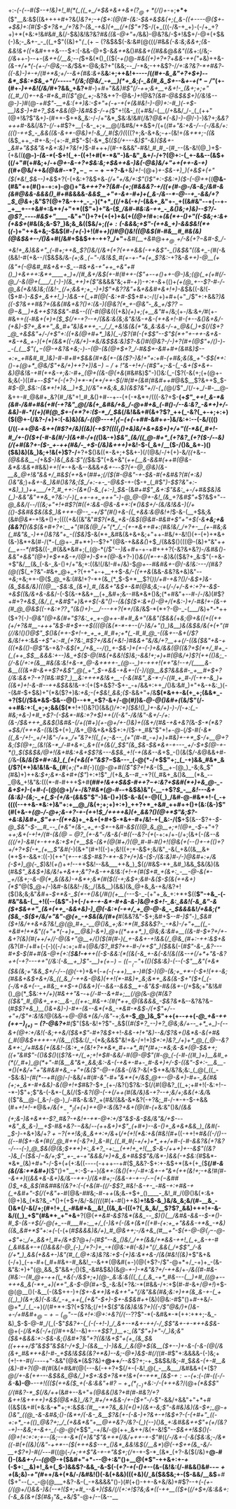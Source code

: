 +:-*(_-(_--#(*_$--+!&)+!_#(*(_((_+_/+$&+&++&+($?_@+*(/()+$-_+;__+*+__($"__&:&$((&++++#+?&(_)&?+;-+($+:(@(#-(&:-$&+&$&(+;(_&-((+----@($+-+$&)+:(#($-$+?&+_/+?&?-(&_-+&)(+__(/+($"+?_$-/(+_(((-/&-+_+)-(-/+_+?+)+*(+&:+!&#&#_&(/-$&)&!&?&?_#&((&-@+"+/_&&)-@&?&/-$+!&$+/-@+$($+$&(-)&;-_&+-_-_((_+$"((&)+"_(_$_-(+-($?&$&$(-&:&#(@(((/_#_&_&(-&:&;&&+;(&-&&!&+((_+&#+++&---$+:(-&&-@+$-&_&+*_&()_#&&+((#&&_@_&&"((&_+:(/&;-_(/&_++-)--+-(_&*++(/__&;-*-(_$+&(*()_(($(-_+()_@-#_&((+)+?+?_+_&&-+$+($"+_&)++&-_(&-+/+*(-(+-/-@&;--&/_$&*-@&;&?+"(&&;--_/-*&;-++&$?-/_/+:&?&?-*+#&?_-___((_-_&)-)+-+/(#+*&;+/--&+(#&:&+_&__&:+;++&!+----/(*(#+-&_&"+?+$+)--&*_$&:+$&_+*(/-----*(/&;(@&/_-+__)(*+_&;(-_&(#_&_$+*--&_+-+$(*-/$"_(+-(#+-_)++&!(/&/_#+?&&_+&?+__#-)+#+"&*&)_#$"(/-++;&+__+&+!-_(&+;+;+"((_#_/()+-+&-#+&_#(($"_@(_+;-*&?&++?-@&-_)+!_@&?_(&#-@&$&$+)(/&!&--@-)-)_#(@-*+#$"-__+&:(++)&:-$+"+(-+-_+(+(&#&!-)-@_)+:-#_)(*-*+$-__)&$-)+#+?_$&+&&(@-)&#&$-/-*_+(_$"+!(&-_((+#&/-(__(/+&&/_/-_(_(++"(@+!&?$"&+_)-_(#++-$+*&_&:-/-/+"&*_$&:&!&#(/&?_@&*(-&)-)-@_/-)-)&?+;&_&?+++#_-&&(/&?-_(/-_+#$?+__(-&-_+;+__@(/&#&/++&$+/(+(*(#+"&:+&-/_--(-/&_&/+:((()-++$_-_&&((&-&+*-@&)+!-&_/_#($_/_)(*($(($?+;&-&+&;_-+-_(&!+_(&+*+;-((&_(&$_++_-#+-&;-(+:-#_#$"-$(-&*_$(_($(/+---&)$"-*&)($&+-_&#+"&$&"&*+&+:&)+?&!+)_$-#+++/(#-+&&&"-#&!_#_#_-(#_--(&-&!(@_)+$-(+&((__(@-)_-(&-*_(-$+!(_+-((+!+#(*-*&"-)&-&"_&+/-/+?(@+:-(_+-&&--(&$+((/+"_#_(+#&;+/-+_@+-&-+?+$&:&;+$&++&-)&(-@&)&/+"++(++-&-+)(_(#_+_@&/++&_(@&#-_-*$?_+-_---+-$+?-&__+&_)+!-_(@+)_+-$&-+)_)(+&$+(+"($(*&!_$&--)+&_$+?(-(+&:+?&$+&_-(/+"+/&/+:$"()$"+:-$&:+)($-(-@++_((__@&-(#&"++(#()+-+:+)-@()+"&*+++?+?(_&#-(+;(#&&&?-+_/(_(+(#-@-/&-&;_/&#-&_(_&_#_@&&-&&&()_#+#&*&&&*_-&_&$__+"+-&+-#+)+(_&-/&--*-@--+_-&&/+?_$_@&*+;&"$?(@+?&-+-+_-_-)(*+*_((/+&(-+/-(&&+_&"+-_+((&#&"--+(--+-_+__+--+&#+:&*+/+"+*(($"+)+"&-(*_$_/&#-#&:&-++_-_&()&;+)&)--$?_/-@$?_----#&$+"____-*&"+"()+?+(+(+)+&(+(_(@+!_#+:+_(&(*+-()+"((-$&;+:&+(+&$+_(#&(&;&-$?_)&;&_&(($&/+;_(($+:($-&&_&;_+$"-(++&_+)-&&$&!(*+_(_(-_)+"++&+&;-$&$(#-/_+(-_)+!(#+*+)()_#_@()&!((_@&$(#-#&__#_#&(&)(@&$&+--_/()&*+#(/&#+$&$++-++?_/+"__+_&#(__+&#_@+*+$_@__-$+/-&($+?-$&#-$_/-+&!+_&)&&+"_(-#+;++&_$?()&/(/&+_(+?(+++&&(-++_&$"-_()&$&"_((_&+_-(#(*-&(&&!-#(+&--/($&$&/&_-(+;&$_-(-$"-/&!&$_#(+-+-*+(+_$?&:_-+?&*-&_++)_-_@__(_+(&"+(-@&#_#&+&+-$_--#&+&-+"++_+&"+#()_)+&+++:&*+____+_)+/(#_&+/&$(+-#(#++-($"+--+()++-@-)&;(@(_+(+#(/-@_/-&(@+(___/_(-)-)(&_++)+($"&*&&&"&;+#-_+)_)_-+:+*-*&_+(()+*(+(@_+--$?-#-/-@_&(+&!&)&;((&!-_(/+;&&+;+_-)+)$"+&$?$?&"+*&_+&&#+&+!+)-&_$&((-&!(-($+#-)_-&$+_&++!_)-)&&-+(_+#(@(-&:+#-$_$+#+:-/(/+)+#+(+"_/$"+:+&&?_)&((-$?&++#&?+(&&(#&+&?()+:(&-)(@&?(*_+-@&"-_&_+/$?$?-@-$&__)+&++$?&$&"-#&--(((-#(@&_(((+&)_(+)+;(+__&"_#+/&;(+-/&:&+_/_#(+-#&++*_((-_#&+(+_)_+($_$(/+-+?--+/(&&:&(&;&"&!&-_+&_-(++_&+!-#-(+--&()_&_+&/_-_(_+&)_-$?+_&*+"_&_#+"&)&*++_-_/_/_+&!&(&(+"&_&:&&-/-+_@&(_)+$(/($+?_@_+&$&"+/-/_+$"+:((+&(@+#+*_)&)(_-/$?(#(-(+_$$"--$"_$(*+"+-++-&+&-*&-+&_+-)(+(*(&&*((-/&/+)-*&/&$_$&:&)$?-&()_#(@&?-/-)+?(#+(_@$"+/()-)-_-(_(__$"($_+-$(@-+&?&+&;-)--(@-(&(_@+$+?_/-#&$+-&#+#+(&#&)_$--+:+_+#&#_#_)&)-#-#+#+$&&(#+&(+-(&($?-)&!+"+:+#-(+#&;&(&_+"-$_$(*+:()-+(@+*_@&/$"_+&/+)+_+?+)_)&$-)-/+!$"&-+!+/-(_#$"+;-&-(_-&+($+&+-&)_@&!&-+#(++&-_+;&:-#+_(@+$($(&-@(+&*(#&#&)$"-)()&:(_-($?(-&(+;(+(@+-&;&(-)((_#+-_-___$$"+(-(+?-)+*-*(*+/++-$(/_#(#+(&#(#&#+_+#_@&$__$?&++$_$-#_$-@_$&:-$($&*+!+)&__)+$_)(/&"+*&;&_&)(&$?&"+/_/-_($_+($_@(/$"_/(/-+_/-#-__@-&++-#_@&#+_&?(#_/&"+!_#_&()+#--+--(+(-*&*+/(((-&?+$-__(+_$"_++!_&-*&(&#-/&#+#&(+#(-+?&"_@(/&(+_&#&/+&_/-@+#+&_(-#()-/--&:&?_-&*+)+/-&&)-#-*((+)(#(@_$+-($+*$?+:($-*_/_$&_(/&!&&+#(&+?$?_++(_-&?(_+-+;+:+)($(@+-(/&?-/+)+:(-&)&)_(&/-((@---$+!_((-($+(_-+#_#_-&#+_+_-)&/&:+:--(-&/((()(/((-*+*+*_@&-_&++(#$?+/&)((&)(-+$$?((((_)()+$&)&/+_&+&$+)+/+"((-*&(_#+!-#_/+-()($+(-#-&(#_/-)(&+#-/+((*()&-+)_$&"_(&/((_@-#+*_(+?&?_(+?($-/-_-*&)(/_(+#_(&?+-($-_+-++(#&/-_+$_-(/&)_&+++)+*&!-$-(_&+/__($-/()&_&+-)()($&)&)(&_)&;+!&(+)$?-/__+?+$()&((*-&+;+$&+-)(/(@&/-/+(+)-&_/((_+&-_-(@&&&__-(_+&_$-)&(_&&:$"((_$&:$"($+$&+&"(*++(__&-&&#(*_++#(@&-&*&:&&+#_&&)_++!(*_-+&-&--&&&_+&+-_--_$?(+-@_@&)(&-__&_@+!&"&&+/_#&$(++_&+(#_#+;(/($(#-@&"-+-$&*-#(+&#&?(#(*+:&)()&"&;_)+*&+-&_)&#()&?&;($_/+:-+-_-@&$-*+-($-+_(_#$"_)-$$?&"+:-*&)_)_)++___/+?_#_++:-(&*()-&_(+:-)_$&_-(&*_#+#$"_&+:$"_&&:_+-/+#&$&)&(_)-&&"&"+*&_+?&:-/-)(_++-++_+++"-)-@_@-@+-&!_(&_+?&#$"+*$?&$+"-*-@_&&/(*-*-/_((_&;+"+!+#$?(#((+:&&-@&-&++:(*()&$+/-(&/&!&&-)(/+(()-$&#&$&(&$_)&++*-@--_-+/$"(#()+&-((_+&&:&*_@&!+!_$-&-(__+$&;&(&#_@&*_-+!&+()+;((((+&((&"&"_#$?(*&_+&-(&$(@&#-#&#+*$"+"+$(-&__+&;+&(&&?(__)(*&$(&+#+?+:__+"(#(&(@_/+"(*_/_-(+-*&++#+:(#&!&/_/+?+-__(+-#&;&(_#&"&_-)++()&?&"+_-(($&)_$-&(*+_&#&(&+&+&;+"++-#&/+-&!()(+-(+)+*&+(&-)&*+&(#-/(*-(_@+-_#+*+)--$?+"(@&-+&_&&(_)+$_/(&&$()(((@-(&)+"&"+_+(__+--*(#_$&((-_#(&&*&#+;(_(@-*(/$"_--)&_+#+-+-+#+++?(-&?&+&?_)-/&#&*()-&&"+&&"(@+)+$+*&-+/(@+)-$++(@-*_&+?-)()_&(/(*-+-&_)&(($&?+_&:$"(-+&-+$"&/__(&_(-&-_&-()+/+"&;+:((&!(/&!-#+/&)-$_@+--#&#&+-@_/_-&!&:---/(#&?(@((_$(_+?&"-#&+_@+_+?(++"+-+__++$_-&/-((++&_(&&_-&_&?&+&)&"_--+&;_+&;++-@($_@_+&:(#&!+?-*+(&_(*_$-$+*__$?(*_)_)_/+#-+&?()_/_-&$+)&-(&_$_&&/&)(((@__-$&:&_(&+)_#_(&&+"&$+-&#(@&;&;-*+(_/-/+/-&+:+?+-&$-+&$($($_&_/&+&-&&_/-(-$(&-*&&+__(+_&#+;&--#&*&*()&;(*+#&"+--#-/-/&)(#$?+#+?_+&$_(&/_(_+&#$"+)_&_++$(-&"()--(&($($+:&+()-@+/(*&:-)+/-#&!+-(&-+(#_@_@&$((-+&:+?$?_+$"(&()+)-__/---++?(*+/(&_/&$-*(*+?-@-_-(___/&)+*-*++($+?(-_)-@&"(@+&(#+"$?&:_+_+-@++-#+#_&+"(&&"($&&(_+*&;_@+&((+((++(+/+?&#__-++_+"&$-#+$_+-+_$(((@(&(*-*-+--(/-)&/+"()_)&__)&(&$&/&(+(+"(#(/_/&!()()_@$"_$()&(++-$+!-+_+_+_#_#+;+*(_-#_#_@_-((&+--&+(/$?&/&!+*+:&*&-+_$"+:-#_(+?&:_#$?+/&&(+&!-)_#&&+"&/&/+?__++(/-((*_&($&"+&-+(((*&(()-@$"_&-+&?-*&$(+_/+&_--/()_+-$&_-)+(_+-(-)+_&/&&(@((&?+$(*+/_#+_-(_(++_$_$__&&&:+--)&_+$($-@(#&(+&&!($_)&;-&&!+;+)+#(@&/+)$?(++(()&;_-(/-&(/+:+(&__#&(&:&!+&-*_@-&+*++-_(@--_)+-+++!(*+"&!--+/(____&-&__(((&+#-&++$?_+_&$"_@(_+"_$-+&_&-+&+-((-)_/(@__&_$?&&&#-_+__#+$+?(/&:&&+?-_+?(#&:_#$?_)__&:+++*&!&+__-(-&(#&"_&-*-/-((#_+_#-/(-++-&_)+((&+)+!-&-#--++&$&*&!&-+:(+($+&$?-$+-_-+/&&+:++_/()&:&#_)+"+&-+&:_)(--(&#-$+$&)+"(*&($?+)&:_+&;-(+$&!_&&;($_-&&+"+/&__$(*&++-&(+_+;(&&*_-+?($(/_(_$&*&$-$&--@()--+*_+$?-&+/-@(#_)_)&_-@-@()&#+(_(&/$"(/-++#&:+:(_+;+;&&($(*__+!+!()&?()(&&*()_/+:+)($&!()_)+-&/+)-)-/(-+:(_-#&;+&-)+#_+$?-(-$&*-#&:+?+$_)++(/(-&"-/&!&"-&+/-/+:(&-/_$&+++_&&$()&#&-(/+((#+)(+-@+/+-()&)+((&+/(#&-_+&+&?(*&-_$-*(*&?+$&/(+++&-((_&($+(+)_/&+_@&+&*&$+:+/($-+_#&"$"+!_+-@-_(*_/_$-#(-&*((_&-/+!-_+/+)&"-/++_/+"&?+!((_(+;-&--_(+"(#-#_-+)+)+#&)+-+*_$-/+__@+?&;($(@+;_(&!(&-*_/-#+&+:_&+((+(&(/_$$"(&_$&_-$&*&+-+---_+/-$+$(@-+-*()_$($&$&/_@+!(&+#&:+&+$$?&---&$&_+!(-+(&&--&*+$_-()(&($_/-&_@&&+#-_(/_&__-(&/_&($+#+:&)_(_(+(+&((+"&$$?-$_$&---_(-@(*-/+$$"+;_(_-+)&&_#&*_&(/$?(*+)&!&!&-&_(#__(_+;(*+#(-_)((_@-@+#(($"$?+!+&_-($__+-(@_)_-&;&_$"_(_#&)+)++&:_$+;&*-&+#+($"_)+:+!$"_/(+&_&--#_-+?((_#&+_&()&___(*&_--_@&_+!&"&:(((*-#-#+++$+#__(#_#+!&++$&$-#++$?-$+:&?+$&#(*+)+&_@-_-&+$+)-_(+_#-(-_(@(@+)_/+-_/&?_#&*_(_@-#--_+&$&)&"(-__-+$?_$_-__&!---&+(&:&)-(&;-_+(_$-(+/&-_(_&_&$"$"-)&-()_+_)($-&-&(+-@((_)_/&#-@-#&*+!-(_-+((((--++&-*&:+)&"+:+__@_/&(+;+;+)+:+)_++?+*_+&#_++#++()+(&:(&-)$"(#(+&-+*(@-/-@+;_&-_+?-+-(+*+!_$_/++++&)(+_&&?()(@+*$"&;$?-+&:&)&#+_$"++-((*+&_)+_+&+(+#+$-*&+-#+/&!-+(_&:-/($__+$(&--$?+-_$-@_$&"-$-__#_--_(+&"+(&-_+_+-$+_-+&#_-&$(((@_&_@__+;+!(@+_-$_-+"+?+*+;&$+$(-+!+/(#_-_(&$(@-@$?_(+-&"-/&-&(-#((--&?-(+*(-+:+/+-(/+;(&+(-*(_&--&(((/+)_-&#(+-+++&:+$+(+__$&-(_&+(@(#+/_)(@_#-#-#()+!(@&(+(--()+-+(()+?+/+?+$(-+_(+__$"&#(*-)(&+"(#+!((-)+;&!((+;+-&$+;&/&"_-&(_+&((&__&+(*+$+-&&+:((-)(++"(*+--_+:&$-#&?-*+-&?+/+)&-($-/_(&:&)_#-/-)_@&#+:+*_/&(-$+)_@(-_$_)&!(_+(_)+_+!-_-++$&!--&&___++&_)_$(_(/_#&$-*+_&#_)&&_$&(&)(&(#&_$"_&&$+)&/&!_+_+&++;&"$?+$&-++&!&:(*+!-+(#($+#_+(&+:_-__-@-&(*-_+/(&+;-&-@(*_&(&&)-+&*+;&*(#($(*(-+;&$+;&#-&($-$(&(++&+)(*$"_@($_@+/-)&#-&(&&!-/&;_/(&&__)(&&)(&_@+&_&-+&/&?+!($()&;&;&"_&_#+-_$+*&-_$(*-+()&_(*_/_#()(+__(*---$-_-(+"+_&_+:+*+$((__$"-+&_-(-#&"&&-(__+!((--(&$"-)+(-/+_+-+-&*-#+&-&-)_&_@+$+!-_&:_&&!(-&_&"-&($+$&++"_(&+(++_-&&+&)-)_@(-&:+(-++/_+_@-@-&_-_$&&&_&!_/+&&;(*($&_-$($+/&/+"&"-@(+_-+$&(&/(#+(___#(&&?&"-$+;&#+$--_#-)$"-)_$&#($+!&/++&+&?&!_@(@_#+_-__@()&_+;&:+*(#_$&_&*$?-_-*&)-/+"+__((_-+&#+!+*&"((+"+*(-+)+__@&)-&+)_@+((*+++*_)_@&;&:&#+__((&-#-$+?+/+_-&+?_(&)(#_(++_/+/_/-@(&+"_@__+/()($(#(#-)(_+-&&+-+!&&(/_@&_(#+:-++:&$+&(*&?(#-/+#+(-(-)((-/+:+;+#+(_@&/$?_#$?++_-_#-/++$"_)($&_&(-(_#$"-&-_&?---#+$-$(#+#(&-@+(+:($__&!-+__++(*(*-$-&&:(*((&(-&_+-&(-&!(&((&--+(/+*+"&-&?++(-+?---++"(/&:(-&__+_)$"-__)+$(+-)-((-__(-$"_+_(()($&:&)-(--(-$"__&"(+&*($&(&;+"&&_$+/-/--(@(_-$+)+$&+(*_-+(-(-++)__+_-)_#($-)(@-(&;+_+*-(-$+!(++-&;(#&&+_&$+&+/&_((_&_/-++&-@&)(++!(*-#&)+_&;&*+_&&(&-$+"($+(_(-(-/&+&+(--_+#&;_++$-+()&&+)(-_-_&&--&&*_$__+-&"&$-#&(&+-_(/+$&;+"&!&#()_@(*_$&:++_/+)(#&++"&-_-+*(/-#_--&+#+;__(/_@(*&_-@(#(&$?($($&"_#_@&+_++:__&-_((++:_#&-+:(#(*++_@(&&&&_-$&?&*_&--&?&?&$-$(#_$$?+&_)__()&+&)-)-#+-(&--&*(+&_-*&#-*&$_-_/(+$"+/--+"+/$"+:&!&!_@(&&_-_+*_@-@&+(_&/-/&"-*+;&__+-$_@_)&_$"++(+-_-+_+(*-@_+&-++(++$-)_(+)-($?-@&?+*___#(_$"($&-&!+?$"-_&$((_#($+?_--)+?_@&;&/+--_+*_+_)-(--&+(@+:+/&!(-&;++&/($&*$"-#+?&$_++!-*&_&-+!+"&)--&/$?&+()&*&-&(+#&(_#(@&$++++_-+/(&__(*($&:(/_-(*&;&&$"&!+&-/+!+)_$+:+)&?_/+)+*_@_(_@--&?&*+:_/+#&&(+(&&!-(&:+_+(&!+?+*&*_#+-+*_#(*(#+;-*&;&-&*(@-$&++;($(+$"&#$"-(()&$()_((*$?&-+/(_+;+!+$_#-&&/-#(@-@$"(#-@_(-(-#-((#_)+)__&#_+(*(/_#+)_@(*+"-#(&__&"&+_&&;&:-&-(-+&+-#+-_#-&+)+/-$-_((&"-$+:-__&__-*()(*&/+"+"&#&#+&_-+"+(&($"-@-+(&&*_-(/&?-_&(+$+*&/&?&;&:_(_@(_((_--$&:&)-_(#(*--+#(@_/-/-&&/+#(#_-&"-#+"&*+(+/&$_@+--@-&+)-#+-_&(#&(+;+_&*-#+&&)-&(@+!+$_#&?-$+_(+-/&?()$?&:-$(/(#(@&?_((_+;+#+!(-&:+!---*-)$"+;$"&-(-&*-(_&(/($_-&?(@-(-+(/++(#(*&/&)&-+?--+;&/+;&&(*+:&/_&(($"&__@-(_&-/-@-)_/-#&-&:&?_+(#&!(&&-&*&?(-+?&;_#-/-*-+-$-+&&(#+_+!+!-*_@&*+/&(+$_-__+*_)($+(+)++_@+:_&(*&?_+&+(@(#_-_(+_&:&"()&/_(&&(*+;&*-)&+&*+-$?_#&?-+&!+-+*-@+:+/$"&$-&-$&/&"&/+$---*&"_&_&-)__+$-#&+&?-$-$&_&/-_-(+_+*_&+)+_$"_(+#+)--&-()+_&+&*&&_)_(&#(-_$-)-*+&+)&/+*$?+-$?(++!&;&_&++:+/&*+(_/+(+!(*&:+&(#&!(#+_((-++!+#_&((-/()--((-_-*_#($+-&*(#(/_@_#++(-&?+)_&-#(_((_#_#(-+/+)+*_++/+#-(-#-&&?&(+?&?-/---(-)_@_$_&(@(_&;_$+*+)+:_&+?_-+:__(++!+_+!(__$-&-/_++_+)+--&$"((&?-)&_(-($&*-/_$-$&/+;$"_+-_+-+"&&&/+)+&_&+#&$$"&/&*-)&&(-+$&:(#_$&*-*&*_(&)+#+*-/-$+(_+_(+:&((_--_--(-+++--+#($_&&?-$+:+-&$+*(&+(+_($__(/_#-&(&(/&:+*&#+)___($"()+"__+:-$-*+*-)_(&*+:(&()(+-/-#+:&___+-+"&+(++(&!+;-+&!_#(#--&++)_((*&&+&_-&+_)&/&-_-++-)_/(&+#+;-(&&-+_-+--/-$-(+(-$&#_#()_$_+&_&$(#&#_#&!(_&?+:(-(+_&(#-((/-$$?_#&!-&-+-_-#&-+:+#&-+(_+&#+"-$(/(+&"+*-#(@&-_#_#&;-#-+_+_(&;&_-_+$+_()____-_&!_#_/(@()&(+:&+(@+)&_(*&?&_-*()+(+$+/&/-&_((((_(#($+$-#()++&)__+!&$-&_)&/&_&;&/(#-__&_-()&*(/-&(/+;(#+!+_(_-#&#+&__&!_((&_&-(((+?(_&_&/__$?$?_&&)+++!+-&-&/((_)_+$"(#&*+_+"+&__+?(@(*_++_&#-&$?&*(&&_--_$_)()(__/&#_&-&&--$-*()-#_$-(&-+$(/-@(+_--#___#+:__+/_(-)&+(-(&+(&*((+#-(+:+_+"&&&-+*&_-*&)((&_&#+*$"+:+(-*(-(+(#_$&&&)&/+)_#_@&++;-/&+&_(#__+"-$(+-@-@($_/-$-@-+$"+:_/+_&&+!_#+/&+$?_@+/_-(#$"--&_()&/_/++(&&/+*&&-++!_(_+_&-+-#(_&#&&+-+(()&&&!-@_(-)_/+?-)+_-+(@&:+#(-&)+"(/_&&(_/+$$"_/-&(/+*_)_&&(+&&+-)&"(#_(_@+:&)&?&:+$-(+)&:&*+&-/(&(#&!((&)_+$"&+&(-/+)_(-+-#+(_#+#&+-#_&&!_--&+*(@&#(+-)(@(+$?-/$"-@+*+/_-+)+_-(&-&"&:+)+"(@_&&_$"&&+;()($_-&#&$&)(&_@-+-)-*&"&?+/-++&_/+*-/&((#-#&-(#&:--(#_@+-++(*(*_+&(-/&$+;+)(@-_&:&:&(((_(_(_&_-+*_#&---(__)+#_((@+--+++&_&(-*+_+)(*+"_&-$-@(#+*-$_-&:&(+?&:-*(#&&-/+:+$(#-#-&+/_@+!_)+$-@(@__()(-&__(-(&$++-)+_($+-&*+)&+&++"+"(/&"&&(#&;&:+)+*(&_&-+-(_+((_)_)(&+;&)(-&:&/_-+_++(_(+&"-$+)-$+-&$&#+_+(&)(@&:-#$"()+#-+&/-@+*_/_(_-+)(/(#+*+:$?(+$?&;(/+!+$(*$"&(&)&!&?+)((-/$"_@&/_)+_()&-_+-/+#&#+$_@-+-(_@$"-$-$(&+!+:_@+:+_&?(/(*--$?$?$"-*(-&#&*-*(++:+*+;-&_-&)_$-$-@-#_/(_(-$"_$&?+-(_(-(-+!-)_/_&+--*&+-++/-/_$$"&+-+-*++&$&-_@+(-_(/&*&(-/+(()_#++&!--&)+--*+$$?_)__+:_(&"$"+)+"-/_)&;&"($&+&&&:+:-$&-&;()&#+?&"+?((&!&+$"+(+_(&_$&((++++/$"&$$"&$&!-/+$_)-(&&__-)-)&&_/_&(@+$(&__($+--)+-&-(-&-(@(/&(&+_#&*++&!-#-_+$&!&$&(&?+*&)--&;-@+)&$-#(/(*(#-#$"+:&&&&-(-)&;+(+!-+-#(/----+"-&&"(@&*(&$?&)+__@++___/--&_$?+;-+_$&$&/&;-#_$_&&-(+-#__&*(*&)-#+?(@-#(#_(&(+#&#(@(---&(-++?+$(/+-(-&!_@(_-__&___/&#&&+(+($?_@(/+-&(++-___--&$&&_@&/_)+$+:&$+?&*+!&+(+-++*_(&$-$+:-$-(+:(-(#_-((-/-&-___&)-@__-*--+!((($(++&($___+(-&:&_&"+#$?-+_+(*_(-)+$&:-/_-(*_+++&?_/(@+_(*&$$"(/(#&?-*_$(/&/++_(&#+--&+"+*(@&&()&?+#(#-#&?_/+?&++!&++++)+&_$(@&*&)_/&?_#+/+*&&-/+-($+"-/-*$"-&&/+&&"+"+*+#((&$(&+#(+&:&-__+"__+;+:&*_$&:(#__-*+?&_&)(+()+)(&+-&;$"_-&#&)&)(&-$+;_@-+()&"_((@_-&-&#&;()-(&*+/(-&-_&__$?&(+-(_-&-)+?&+_-+!&$+?-(-(+#+"_((-+:+*_-+(()_@&?+;_/_(+&&*&"+__@++&?-/&?-(_)(--)()&_+:&#&&++$"+(+/_(&?_-+)--_&&;_+-&+-_(-@-@(*+$$"_-+/&/-@(++_&++/&(+-&!$"_--$&++!&$()(-(@+!+:+:+;+--*(*&;--+-&*((+)&"$"&++*(/&/+++-+-$"_#((_/-/&+-$($-&($&:&;-/&*((-#(+((&)(/&"-++*--($(+++&$--+_()&*_&&!&$(/__&*_)_@(-+$++(&_-&/-__+$?+)-#(/---#_((@(_-/+;+*+*$"&-+-+"&$+;(/_+-+-$-*_(&*_(+?-&($(/&)+__@-#()-(&_&+-/--(@_@-$+$($&#+"+*---@+:&"()+__@(*$"-++&+:+-_+_(-$+:__&)+!_&+(_$-)&&$?-&&_-&-$(-(_+?-+(-()+-_-(&-(&!&:(/-#&&()&#-_-$-++$_(&;&)_-+"(#_++/&+(*&/-/&#&!()(-&(+&&)(((+&)(/_&($&$&;+-($-&&/__&$__+#($+"--(_-_-@(@___+&?-&-(_-+&&&&"()-)(#(+()-++-&+&/&)+#$?--+*(-_(+-(/(@+/()&&-)_&_(--+!($+;+#_--&+)($&/(/_(+:+!$?&;&*((-++__(($+*(*(/+$+/&:&&+:(-&_&(&+($(#&$_)$"&_+*&/$"-@+/--(&--__
